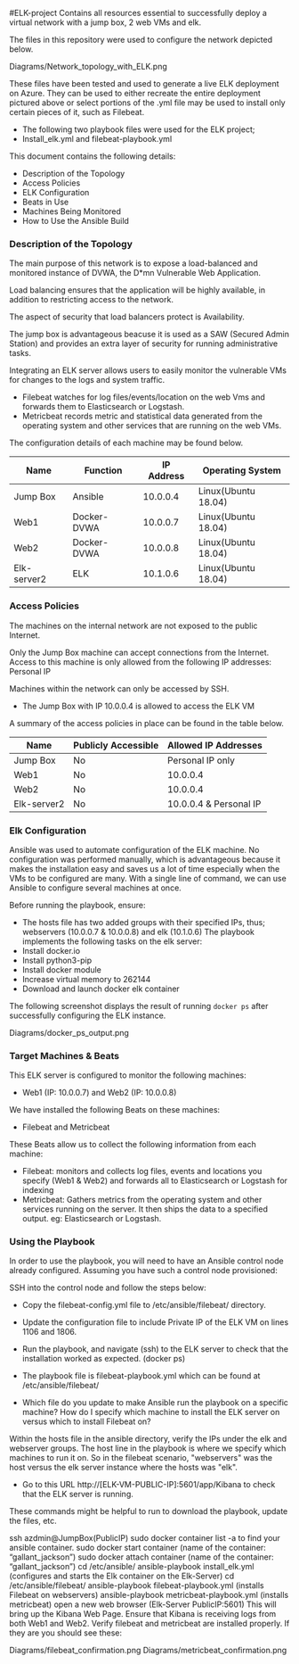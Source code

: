 #ELK-project
Contains all resources essential to successfully deploy a virtual network with a jump box, 2 web VMs and elk. 
 
The files in this repository were used to configure the network depicted below.
 
Diagrams/Network_topology_with_ELK.png
 
These files have been tested and used to generate a live ELK deployment on Azure. They can be used to either recreate the entire deployment pictured above or select portions of the .yml file may be used to install only certain pieces of it, such as Filebeat.
 
- The following two playbook files were used for the ELK project;
- Install_elk.yml and filebeat-playbook.yml
 
This document contains the following details:
- Description of the Topology
- Access Policies
- ELK Configuration
 - Beats in Use
 - Machines Being Monitored
- How to Use the Ansible Build
 
 
### Description of the Topology
 
The main purpose of this network is to expose a load-balanced and monitored instance of DVWA, the D*mn Vulnerable Web Application.
 
Load balancing ensures that the application will be highly available, in addition to restricting access to the network.

The aspect of security that load balancers protect is Availability.

The jump box is advantageous beacuse it is used as a SAW (Secured Admin Station) and provides an extra layer of security for running administrative tasks. 
 
Integrating an ELK server allows users to easily monitor the vulnerable VMs for changes to the logs and system traffic.
- Filebeat watches for log files/events/location on the web Vms and forwards them to Elasticsearch or Logstash.
- Metricbeat records metric and statistical data generated from the operating system and other services that are running on the web VMs. 
 
 
The configuration details of each machine may be found below.
 
| Name     | Function | IP Address | Operating System |
|----------|----------|------------|------------------|
| Jump Box | Ansible  | 10.0.0.4   |Linux(Ubuntu 18.04)|
| Web1     |Docker-DVWA| 10.0.0.7  |Linux(Ubuntu 18.04)|
| Web2     |Docker-DVWA| 10.0.0.8  |Linux(Ubuntu 18.04)|
|Elk-server2| ELK      | 10.1.0.6  |Linux(Ubuntu 18.04)|
 
### Access Policies
 
The machines on the internal network are not exposed to the public Internet.
 
Only the Jump Box machine can accept connections from the Internet. Access to this machine is only allowed from the following IP addresses: Personal IP
 
Machines within the network can only be accessed by SSH.
- The Jump Box with IP 10.0.0.4 is allowed to access the ELK VM
 
A summary of the access policies in place can be found in the table below.
 
| Name     | Publicly Accessible | Allowed IP Addresses |
|----------|---------------------|----------------------|
| Jump Box | No                  | Personal IP only     |
|  Web1    | No                  | 10.0.0.4             |
|  Web2    | No                  | 10.0.0.4             |
|Elk-server2| No                 |10.0.0.4 & Personal IP|
 

### Elk Configuration
 
Ansible was used to automate configuration of the ELK machine. No configuration was performed manually, which is advantageous because it makes the installation easy and saves us a lot of time especially when the VMs to be configured are many. With a single line of command, we can use Ansible to configure several machines at once.  
 
 Before running the playbook, ensure:
 - The hosts file has two added groups with their specified IPs, thus;
 webservers (10.0.0.7 & 10.0.0.8) and elk (10.1.0.6)
The playbook implements the following tasks on the elk server:
- Install docker.io
- Install python3-pip
- Install docker module
- Increase virtual memory to 262144
- Download and launch docker elk container

 
The following screenshot displays the result of running `docker ps` after successfully configuring the ELK instance.
 
Diagrams/docker_ps_output.png
 
### Target Machines & Beats
This ELK server is configured to monitor the following machines:
- Web1 (IP: 10.0.0.7) and Web2 (IP: 10.0.0.8)
 
We have installed the following Beats on these machines:
- Filebeat and Metricbeat
 
These Beats allow us to collect the following information from each machine:
- Filebeat: monitors and collects log files, events and locations you specify (Web1 & Web2) and forwards all to Elasticsearch or Logstash for indexing
- Metricbeat: Gathers metrics from the operating system and other services running on the server. It then ships the data to a specified output. eg: Elasticsearch or Logstash.
 
### Using the Playbook
In order to use the playbook, you will need to have an Ansible control node already configured. Assuming you have such a control node provisioned:
 
SSH into the control node and follow the steps below:
- Copy the filebeat-config.yml file to /etc/ansible/filebeat/ directory.
- Update the configuration file to include Private IP of the ELK VM on lines 1106 and 1806.
- Run the playbook, and navigate (ssh) to the ELK server to check that the installation worked as expected. (docker ps)
 
- The playbook file is filebeat-playbook.yml which can be found at /etc/ansible/filebeat/ 
 
 
- Which file do you update to make Ansible run the playbook on a specific machine? How do I specify which machine to install the ELK server on versus which to install Filebeat on?
 
Within the hosts file in the ansible directory, verify the IPs under the elk and webserver groups. The host line in the playbook is where we specify which machines to run it on. So in the filebeat scenario, "webservers" was the host versus the elk server instance where the hosts was "elk".
 
- Go to this URL http://[ELK-VM-PUBLIC-IP]:5601/app/Kibana to check that the ELK server is running.
 
These commands might be helpful to run to download the playbook, update the files, etc.

ssh azdmin@JumpBox(PublicIP)
sudo docker container list -a to find your ansible container.
sudo docker start container (name of the container: “gallant_jackson”)
sudo docker attach container (name of the container: “gallant_jackson”)
cd /etc/ansible/
ansible-playbook install_elk.yml (configures and starts the Elk container on the Elk-Server)
cd /etc/ansible/filebeat/
ansible-playbook filebeat-playbook.yml (installs Filebeat on webservers)
ansible-playbook metricbeat-playbook.yml (installs metricbeat)
open a new web browser (Elk-Server PublicIP:5601) This will bring up the Kibana Web Page. Ensure that Kibana is receiving logs from both Web1 and Web2. Verify filebeat and metricbeat are installed properly. If they are you should see these: 

Diagrams/filebeat_confirmation.png
Diagrams/metricbeat_confirmation.png
 



